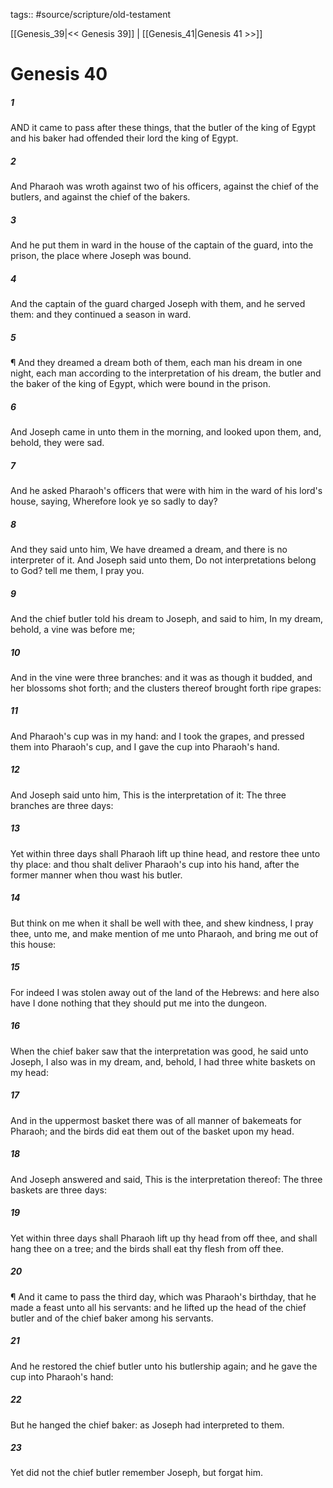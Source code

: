 tags:: #source/scripture/old-testament

[[Genesis_39|<< Genesis 39]] | [[Genesis_41|Genesis 41 >>]]

# Genesis 40

##### 1

AND it came to pass after these things, that the butler of the king of Egypt and his baker had offended their lord the king of Egypt.

##### 2

And Pharaoh was wroth against two of his officers, against the chief of the butlers, and against the chief of the bakers.

##### 3

And he put them in ward in the house of the captain of the guard, into the prison, the place where Joseph was bound.

##### 4

And the captain of the guard charged Joseph with them, and he served them: and they continued a season in ward.

##### 5

¶ And they dreamed a dream both of them, each man his dream in one night, each man according to the interpretation of his dream, the butler and the baker of the king of Egypt, which were bound in the prison.

##### 6

And Joseph came in unto them in the morning, and looked upon them, and, behold, they were sad.

##### 7

And he asked Pharaoh's officers that were with him in the ward of his lord's house, saying, Wherefore look ye so sadly to day?

##### 8

And they said unto him, We have dreamed a dream, and there is no interpreter of it. And Joseph said unto them, Do not interpretations belong to God? tell me them, I pray you.

##### 9

And the chief butler told his dream to Joseph, and said to him, In my dream, behold, a vine was before me;

##### 10

And in the vine were three branches: and it was as though it budded, and her blossoms shot forth; and the clusters thereof brought forth ripe grapes:

##### 11

And Pharaoh's cup was in my hand: and I took the grapes, and pressed them into Pharaoh's cup, and I gave the cup into Pharaoh's hand.

##### 12

And Joseph said unto him, This is the interpretation of it: The three branches are three days:

##### 13

Yet within three days shall Pharaoh lift up thine head, and restore thee unto thy place: and thou shalt deliver Pharaoh's cup into his hand, after the former manner when thou wast his butler.

##### 14

But think on me when it shall be well with thee, and shew kindness, I pray thee, unto me, and make mention of me unto Pharaoh, and bring me out of this house:

##### 15

For indeed I was stolen away out of the land of the Hebrews: and here also have I done nothing that they should put me into the dungeon.

##### 16

When the chief baker saw that the interpretation was good, he said unto Joseph, I also was in my dream, and, behold, I had three white baskets on my head:

##### 17

And in the uppermost basket there was of all manner of bakemeats for Pharaoh; and the birds did eat them out of the basket upon my head.

##### 18

And Joseph answered and said, This is the interpretation thereof: The three baskets are three days:

##### 19

Yet within three days shall Pharaoh lift up thy head from off thee, and shall hang thee on a tree; and the birds shall eat thy flesh from off thee.

##### 20

¶ And it came to pass the third day, which was Pharaoh's birthday, that he made a feast unto all his servants: and he lifted up the head of the chief butler and of the chief baker among his servants.

##### 21

And he restored the chief butler unto his butlership again; and he gave the cup into Pharaoh's hand:

##### 22

But he hanged the chief baker: as Joseph had interpreted to them.

##### 23

Yet did not the chief butler remember Joseph, but forgat him.
